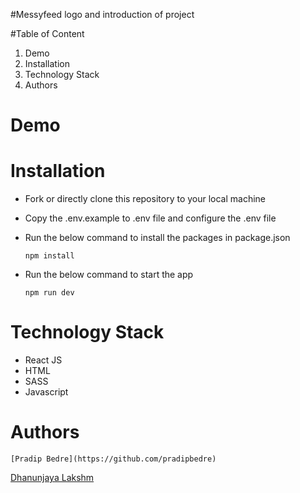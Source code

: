 #Messyfeed
logo and introduction of project

#Table of Content
1. Demo
2. Installation
3. Technology Stack
4. Authors

# Demo


# Installation

- Fork or directly clone this repository to your local machine
- Copy the .env.example to .env file and configure the .env file
- Run the below command to install the packages in package.json

  `npm install`

- Run the below command to start the app

  `npm run dev`

# Technology Stack
 
 -  React JS
 -  HTML
 -  SASS
 -  Javascript


# Authors
	[Pradip Bedre](https://github.com/pradipbedre)
  [Dhanunjaya Lakshm](https://github.com/dhanunjayalakshmi)
